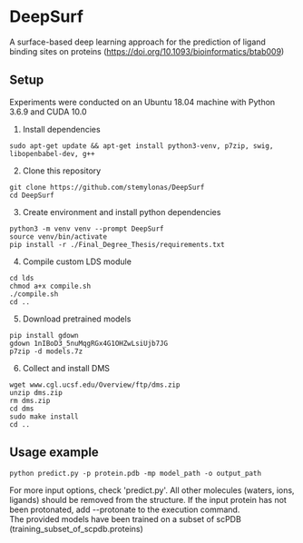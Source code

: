 # DeepSurf
A surface-based deep learning approach for the prediction of ligand binding sites on proteins (https://doi.org/10.1093/bioinformatics/btab009)

Setup
---------------

Experiments were conducted on an Ubuntu 18.04 machine with Python 3.6.9 and CUDA 10.0 

1) Install dependencies
```
sudo apt-get update && apt-get install python3-venv, p7zip, swig, libopenbabel-dev, g++
```
2) Clone this repository
```
git clone https://github.com/stemylonas/DeepSurf
cd DeepSurf
```
3) Create environment and install python dependencies
```
python3 -m venv venv --prompt DeepSurf
source venv/bin/activate
pip install -r ./Final_Degree_Thesis/requirements.txt
```
4) Compile custom LDS module
```
cd lds
chmod a+x compile.sh
./compile.sh
cd ..
```
5) Download pretrained models
```
pip install gdown
gdown 1nIBoD3_5nuMqgRGx4G1OHZwLsiUjb7JG
p7zip -d models.7z
```
6) Collect and install DMS
```
wget www.cgl.ucsf.edu/Overview/ftp/dms.zip
unzip dms.zip
rm dms.zip
cd dms
sudo make install
cd ..
```

Usage example
---------------

```
python predict.py -p protein.pdb -mp model_path -o output_path
```

For more input options, check 'predict.py'. All other molecules (waters, ions, ligands) should be removed from the structure. If the input protein has not been protonated, add --protonate to the execution command.\
The provided models have been trained on a subset of scPDB (training_subset_of_scpdb.proteins)
